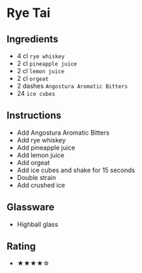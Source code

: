 # Rye Tai

## Ingredients
- 4 cl `rye whiskey`
- 2 cl `pineapple juice`
- 2 cl `lemon juice`
- 2 cl `orgeat`
- 2 dashes `Angostura Aromatic Bitters`
- 24 `ice cubes`

## Instructions
- Add Angostura Aromatic Bitters
- Add rye whiskey
- Add pineapple juice
- Add lemon juice
- Add orgeat
- Add ice cubes and shake for 15 seconds
- Double strain
- Add crushed ice

## Glassware
- Highball glass

## Rating
- ★★★★☆